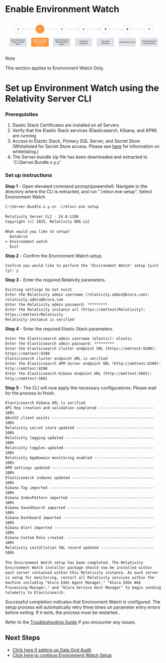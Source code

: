 # Enable Environment Watch

![Setup Stage](../resources/enable_environmentwatch.png)

> [!NOTE]
> This section applies to Environment Watch Only.

# Set up Environment Watch using the Relativity Server CLI


### Prerequisites

1. Elastic Stack Certificates are installed on all Servers
2. Verify that the Elastic Stack services (Elasticsearch, Kibana, and APM) are    running
3. Access to Elastic Stack, Primary SQL Server, and Secret Store (Whitelisted for Secret Store access. Please see [here](https://help.relativity.com/Server2024/Content/System_Guides/Secret_Store/Secret_Store.htm#Configuringclients) for information on whitelisting.)
4. The Server-bundle zip file has been downloaded and extracted to `C:\Server.Bundle.x.y.z'

### Set up instructions

**Step 1** - Open elevated command prompt/powershell. Navigate to the directory where the CLI is extracted, and run ".\relsvr.exe setup". Select Environment Watch

```
C:\Server.Bundle.x.y.z> .\relsvr.exe setup

Relativity Server CLI - 24.0.1196
Copyright (c) 2025, Relativity ODA LLC

What would you like to setup?
  DataGrid
> Environment watch
  Exit
```

**Step 2** - Confirm the Environment Watch setup.
```
Confirm you would like to perform the 'Environment Watch' setup [y/n] (y): y
```

**Step 3** - Enter the required Relativity parameters.

```
Existing settings do not exist
Enter the Relativity admin username (relativity.admin@kcura.com): relativity.admin@kcura.com
Enter the Relativity admin password: *********
Enter the Relativity instance url (https://emttest/Relativity): https://emttest/Relativity
Relativity instance is verified
```

**Step 4** - Enter the required Elastic Stack parameters.

```
Enter the Elasticsearch admin username (elastic): elastic
Enter the Elasticsearch admin password: *********
Enter the Elasticsearch cluster endpoint URL (https://emttest:9200): https://emttest:9200
Elasticsearch cluster endpoint URL is verified
Enter the Elasticsearch APM Server endpoint URL (http://emttest:8200): http://emttest:8200
Enter the Elasticsearch Kibana endpoint URL (http://emttest:5601): http://emttest:5601
```

**Step 5** - The CLI will now apply the necessary configurations. Please wait for the process to finish.

```
Elasticsearch Kibana URL is verified
API Key creation and validation completed ------------------------- 100%
OAuth2 client exists ---------------------------------------------- 100%
Relativity secret store updated ----------------------------------- 100%
Relativity logging updated ---------------------------------------- 100%
Relativity toggles updated ---------------------------------------- 100%
Relativity AppDomain monitoring enabled --------------------------- 100%
APM settings updated ---------------------------------------------- 100%
Elasticsearch indexes updated ------------------------------------- 100%
Kibana Tag imported ----------------------------------------------- 100%
Kibana IndexPattern imported -------------------------------------- 100%
Kibana SavedSearch imported --------------------------------------- 100%
Kibana Dashboard imported ----------------------------------------- 100%
Kibana Alert imported --------------------------------------------- 100%
Kibana Custom Role created. --------------------------------------- 100%
Relativity installation SQL record updated ------------------------ 100%

The Environment Watch setup has been completed. The Relativity Environment Watch installer package should now be installed within each server contained within this Relativity instance. As each server is setup for monitoring, restart all Relativity services within the machine including "kCura Edds Agent Manager," "kCura Edds Web Processing Manager," and "kCura Service Host Manager" to begin sending telemetry to Elasticsearch.

```

Successful completion indicates that Environment Watch is configured. The setup process will automatically retry three times on parameter entry errors before exiting. If it exits, the process must be restarted..

Refer to the [Troubleshooting Guide](troubleshooting/relativity-server-cli.md) if you encounter any issues.

## Next Steps

* [Click here if setting up Data Grid Audit](datagrid_audit_setup.md)
* [Click here to continue Environment Watch Setup](install_environment_watch_monitoring_agents.md)



